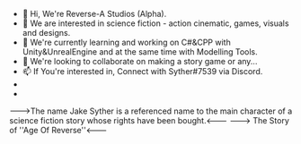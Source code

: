 - 👋 Hi, We're Reverse-A Studios (Alpha).
- 👀 We are interested in science fiction - action cinematic, games, visuals and designs.
- 🌱 We're currently learning and working on C#&CPP with Unity&UnrealEngine and at the same time with Modelling Tools.
- 💞️ We're looking to collaborate on making a story game or any...
- 📫 If You're interested in, Connect with Syther#7539 via Discord.
- 
-
--->The name Jake Syther is a referenced name to the main character of a science fiction story whose rights have been bought.<---
---> The Story of ''Age Of Reverse''<---
